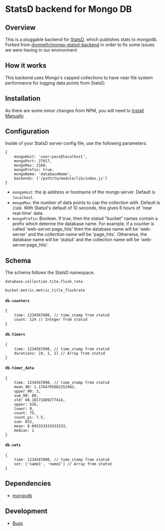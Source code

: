 # StatsD backend for Mongo DB

## Overview
This is a pluggable backend for [StatsD](https://github.com/etsy/statsd), which publishes stats to mongodb.
Forked from [dynmeth/mongo-statsd-backend](https://github.com/dynmeth/mongo-statsd-backend) in order to fix some issues we were having in our environment

## How it works
This backend uses Mongo's capped collections to have near file system performance for logging data points from StatsD.

## Installation

As there are some minor changes from NPM, you will need to [Install Manually](http://stackoverflow.com/questions/5786433/how-to-install-a-node-js-module-without-using-npm)

## Configuration

Inside of your StatsD server config file, use the following parameters:

````
{
	mongoHost: 'user:pass@localhost',
	mongoPort: 27017,
	mongoMax: 2160, 
	mongoPrefix: true, 
	mongoName: 'databaseName',
	backends: ['/path/to/module/lib/index.js']
}

````

* `mongoHost`: the ip address or hostname of the mongo server. Default is `localhost`.
* `mongoMax`: the number of data points to cap the collection with. Default is `2160`. With Statsd's default of 10 seconds, this gives 6 hours of 'near real-time' data.
* `mongoPrefix`: Boolean. If true, then the statsd "bucket" names contain a prefix which deterine the database name. For example, if a counter is called 'web-server.page_hits' then the database name will be 'web-server' and the collection name will be 'page_hits'. Otherwise, the database name will be 'statsd' and the collection name will be 'web-server.page_hits'.

## Schema

The schema follows the StatsD namespace.

`database.collection.tite.flush_rate`

`bucket.metric.metric_title_flushrate`

#### `db.counters`

````
{
	time: 1234567890, // time_stamp from statsd
	count: 124 // Integer from statsd
}

````

#### `db.timers`

````
{
	time: 1234567890, // time_stamp from statsd
	durations: [0, 1, 2] // Array from statsd
}
````

#### `db.timer_data`

````
{
	time: 1234567890, // time_stamp from statsd
	mean_90: 1.1764705882352942,
	upper_90: 3,
	sum_90: 80,
	std: 60.18171889277414,
	upper: 526,
	lower: 0,
	count: 75,
	count_ps: 7.5,
	sum: 652,
	mean: 8.693333333333333,
	median: 1
}
````

#### `db.sets`

````
{
	time: 1234567890, // time_stamp from statsd
	set: ['name1', 'name2'] // Array from statsd
}
````


  
## Dependencies
- [mongodb](https://github.com/mongodb/node-mongodb-native)

## Development
- [Bugs](https://github.com/dynmeth/mongo-statsd-backend/issues)
